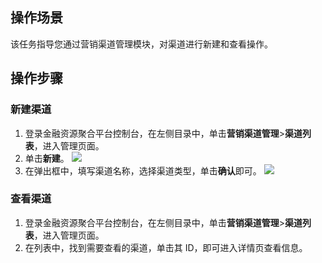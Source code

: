 ## 操作场景
该任务指导您通过营销渠道管理模块，对渠道进行新建和查看操作。

## 操作步骤

### 新建渠道
1. 登录金融资源聚合平台控制台，在左侧目录中，单击**营销渠道管理**>**渠道列表**，进入管理页面。
2. 单击**新建**。
![](https://main.qcloudimg.com/raw/46f45856f18aa28e50beedfdb469e002.png)
3. 在弹出框中，填写渠道名称，选择渠道类型，单击**确认**即可。
![](https://main.qcloudimg.com/raw/71675eda8ab47793b5faef9ef292571c.png)

### 查看渠道
1. 登录金融资源聚合平台控制台，在左侧目录中，单击**营销渠道管理**>**渠道列表**，进入管理页面。
2. 在列表中，找到需要查看的渠道，单击其 ID，即可进入详情页查看信息。

